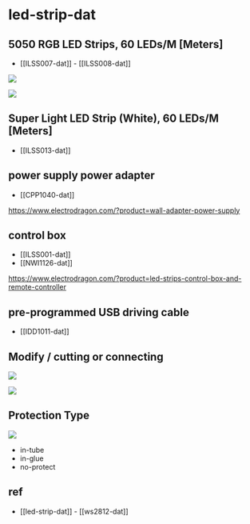 
# led-strip-dat


## 5050 RGB LED Strips, 60 LEDs/M [Meters]
- [[ILSS007-dat]] - [[ILSS008-dat]]

![](2024-01-13-12-01-54.png)

![](5050-RGB-LED-Strips-60-LEDsM-[Meters].png)

## Super Light LED Strip (White), 60 LEDs/M [Meters]
- [[ILSS013-dat]]

## power supply power adapter 
- [[CPP1040-dat]]

https://www.electrodragon.com/?product=wall-adapter-power-supply




## control box 

- [[ILSS001-dat]]
- [[NWI1126-dat]]

https://www.electrodragon.com/?product=led-strips-control-box-and-remote-controller

## pre-programmed USB driving cable 

- [[IDD1011-dat]]


## Modify / cutting or connecting 


![](2024-01-13-11-57-11.png)

![](2024-12-08-18-19-20.png)


## Protection Type 

![](2024-01-13-12-00-58.png)

- in-tube 
- in-glue 
- no-protect


## ref 

- [[led-strip-dat]] - [[ws2812-dat]]